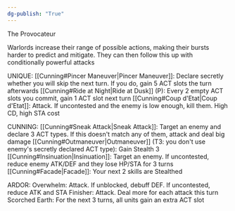 ```yaml
---
dg-publish: "True"
---
```


The Provocateur

Warlords increase their range of possible actions, making their bursts harder to predict and mitigate. They can then follow this up with conditionally powerful attacks

UNIQUE:
[[Cunning#Pincer Maneuver|Pincer Maneuver]]: Declare secretly whether you will skip the next turn. If you do, gain 5 ACT slots the turn afterwards
[[Cunning#Ride at Night|Ride at Dusk]] (P): Every 2 empty ACT slots you commit, gain 1 ACT slot next turn
[[Cunning#Coup d'Etat|Coup d'Etat]]: Attack. If uncontested and the enemy is low enough, kill them. High CD, high STA cost

CUNNING:
[[Cunning#Sneak Attack|Sneak Attack]]: Target an enemy and declare 3 ACT types. If this doesn't match any of them, attack and deal big damage
[[Cunning#Outmaneuver|Outmaneuver]] (T3: you don't use enemy's secretly declared ACT type): Gain Stealth 3
[[Cunning#Insinuation|Insinuation]]: Target an enemy. If uncontested, reduce enemy ATK/DEF and they lose HP/STA for 3 turns
[[Cunning#Facade|Facade]]: Your next 2 skills are Stealthed

ARDOR:
Overwhelm: Attack. If unblocked, debuff DEF. If uncontested, reduce ATK and STA
Finisher: Attack. Deal more for each attack this turn
Scorched Earth: For the next 3 turns, all units gain an extra ACT slot
